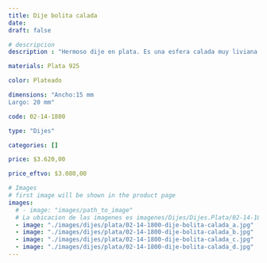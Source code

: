 ```yaml
---
title: Dije bolita calada
date: 
draft: false

# descripcion
description : "Hermoso dije en plata. Es una esfera calada muy liviana con un diseño precioso."

materials: Plata 925

color: Plateado

dimensions: "Ancho:15 mm 
Largo: 20 mm"

code: 02-14-1800

type: "Dijes"

categories: []

price: $3.620,00

price_eftvo: $3.080,00

# Images
# first image will be shown in the product page
images:
  # - image: "images/path_to_image"
  # La ubicacion de las imagenes es imagenes/Dijes/Dijes.Plata/02-14-1800-dije-bolita-calada
  - image: "./images/dijes/plata/02-14-1800-dije-bolita-calada_a.jpg"
  - image: "./images/dijes/plata/02-14-1800-dije-bolita-calada_b.jpg"
  - image: "./images/dijes/plata/02-14-1800-dije-bolita-calada_c.jpg"
  - image: "./images/dijes/plata/02-14-1800-dije-bolita-calada_d.jpg"
---
```

